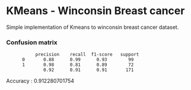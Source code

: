 # KMeans - Winconsin Breast cancer

Simple implementation of Kmeans to winconsin breast cancer dataset.

### Confusion matrix

               precision    recall  f1-score   support
          0       0.88      0.99      0.93        99
          1       0.98      0.81      0.89        72
                  0.92      0.91      0.91       171

Accuracy : 0.912280701754
